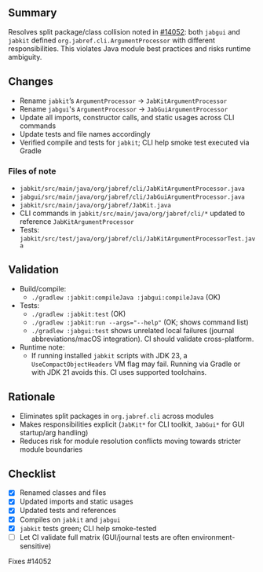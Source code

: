 ## Summary

Resolves split package/class collision noted in [#14052](https://github.com/JabRef/jabref/issues/14052): both `jabgui` and `jabkit` defined `org.jabref.cli.ArgumentProcessor` with different responsibilities. This violates Java module best practices and risks runtime ambiguity.

## Changes

- Rename `jabkit`’s `ArgumentProcessor` → `JabKitArgumentProcessor`
- Rename `jabgui`'s `ArgumentProcessor` → `JabGuiArgumentProcessor`
- Update all imports, constructor calls, and static usages across CLI commands
- Update tests and file names accordingly
- Verified compile and tests for `jabkit`; CLI help smoke test executed via Gradle

### Files of note
- `jabkit/src/main/java/org/jabref/cli/JabKitArgumentProcessor.java`
- `jabgui/src/main/java/org/jabref/cli/JabGuiArgumentProcessor.java`
- `jabkit/src/main/java/org/jabref/JabKit.java`
- CLI commands in `jabkit/src/main/java/org/jabref/cli/*` updated to reference `JabKitArgumentProcessor`
- Tests: `jabkit/src/test/java/org/jabref/cli/JabKitArgumentProcessorTest.java`

## Validation

- Build/compile:
  - `./gradlew :jabkit:compileJava :jabgui:compileJava` (OK)
- Tests:
  - `./gradlew :jabkit:test` (OK)
  - `./gradlew :jabkit:run --args="--help"` (OK; shows command list)
  - `./gradlew :jabgui:test` shows unrelated local failures (journal abbreviations/macOS integration). CI should validate cross-platform.
- Runtime note:
  - If running installed `jabkit` scripts with JDK 23, a `UseCompactObjectHeaders` VM flag may fail. Running via Gradle or with JDK 21 avoids this. CI uses supported toolchains.

## Rationale

- Eliminates split packages in `org.jabref.cli` across modules
- Makes responsibilities explicit (`JabKit*` for CLI toolkit, `JabGui*` for GUI startup/arg handling)
- Reduces risk for module resolution conflicts moving towards stricter module boundaries

## Checklist

- [x] Renamed classes and files
- [x] Updated imports and static usages
- [x] Updated tests and references
- [x] Compiles on `jabkit` and `jabgui`
- [x] `jabkit` tests green; CLI help smoke-tested
- [ ] Let CI validate full matrix (GUI/journal tests are often environment-sensitive)

Fixes #14052
